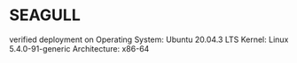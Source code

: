 # SEAGULL
verified deployment on 
  Operating System: Ubuntu 20.04.3 LTS
            Kernel: Linux 5.4.0-91-generic
      Architecture: x86-64
